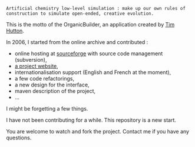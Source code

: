     Artificial chemistry low-level simulation : make up our own rules of construction to simulate open-ended, creative evolution.

This is the motto of the OrganicBuilder, an application created by [Tim Hutton](http://www.sq3.org.uk).

In 2006, I started from the online archive and contributed :
* online hosting at [sourceforge](http://sourceforge.net/projects/organicbuilder/) with source code management (subversion),
* [a project website](http://organicbuilder.sourceforge.net/),
* internationalisation support (English and French at the moment),
* a few code refactorings,
* a new design for the interface,
* maven description of the project,
* ...

I might be forgetting a few things.

I have not been contributing for a while. This repository is a new start.

You are welcome to watch and fork the project. Contact me if you have any questions.
